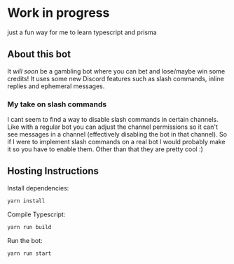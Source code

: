 # Work in progress

just a fun way for me to learn typescript and prisma

## About this bot

It *will soon* be a gambling bot where you can bet and lose/maybe win some credits! It uses some new Discord features such as slash commands, inline replies and ephemeral messages.

### My take on slash commands

I cant seem to find a way to disable slash commands in certain channels. Like with a regular bot you can adjust the channel permissions so it can't see messages in a channel (effectively disabling the bot in that channel). So if I were to implement slash commands on a real bot I would probably make it so you have to enable them. Other than that they are pretty cool :)

## Hosting Instructions

Install dependencies:

```sh
yarn install
```

Compile Typescript:

```sh
yarn run build
```

Run the bot:

```sh
yarn run start
```
